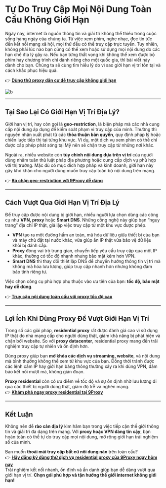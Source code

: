 # Tự Do Truy Cập Mọi Nội Dung Toàn Cầu Không Giới Hạn

Ngày nay, internet là nguồn thông tin và giải trí không thể thiếu trong cuộc sống hàng ngày của chúng ta. Từ việc xem phim, nghe nhạc, đọc tin tức đến kết nối mạng xã hội, mọi thứ đều có thể truy cập trực tuyến. Tuy nhiên, không phải lúc nào bạn cũng có thể xem hoặc sử dụng mọi nội dung do các hạn chế địa lý gây ra. Nếu bạn từng thất vọng khi không thể xem được bộ phim hay chương trình chỉ dành riêng cho một quốc gia, thì bài viết này dành cho bạn. Chúng ta sẽ cùng tìm hiểu lý do vì sao giới hạn vị trí tồn tại và cách khắc phục hiệu quả.

👉 **[Dùng thử proxy dân cư để truy cập không giới hạn](https://9proxy.com/pricing?utm_source=web20&utm_id=SEOjonni123)**  

![b](https://github.com/user-attachments/assets/80e39a3e-fce2-4656-8e5f-65ab5bd59821)


---

## Tại Sao Lại Có Giới Hạn Vị Trí Địa Lý?

Giới hạn vị trí, hay còn gọi là **geo-restriction**, là biện pháp mà các nhà cung cấp nội dung áp dụng để kiểm soát phạm vi truy cập của mình. Thường thì nguyên nhân xuất phát từ các **thỏa thuận bản quyền**, quy định pháp lý hoặc chiến lược tiếp thị tại từng khu vực. Ví dụ, một dịch vụ xem phim có thể chỉ được cấp phép phát sóng tại Mỹ nên sẽ chặn truy cập từ những nơi khác.

Ngoài ra, nhiều website còn **tùy chỉnh nội dung dựa trên vị trí** của người dùng nhằm tuân thủ luật pháp địa phương hoặc cung cấp dịch vụ phù hợp với thị trường. Mặc dù có mục đích hợp pháp và kinh doanh, giới hạn này gây khó khăn cho người dùng muốn truy cập toàn bộ nội dung trên mạng.

👉 **[Bỏ chặn geo-restriction với 9Proxy dễ dàng](https://9proxy.com?utm_source=web20&utm_id=SEOjonni123)**

---

## Cách Vượt Qua Giới Hạn Vị Trí Địa Lý

Để truy cập được nội dung bị giới hạn, nhiều người lựa chọn dùng các công cụ như **VPN, proxy** hoặc **Smart DNS**. Những công nghệ này giúp bạn “ngụy trang” địa chỉ IP thật, giả lập việc truy cập từ một khu vực được phép.

- **VPN** tạo ra một đường hầm an toàn, mã hóa dữ liệu giữa thiết bị của bạn và máy chủ đặt tại nước khác, vừa giúp ẩn IP thật vừa bảo vệ dữ liệu khỏi bị đánh cắp.
- **Proxy** đóng vai trò trung gian, chuyển tiếp yêu cầu truy cập qua một IP khác, thường có tốc độ nhanh nhưng bảo mật kém hơn VPN.
- **Smart DNS** thì thay đổi thiết lập DNS để chuyển hướng thông tin vị trí mà không mã hóa lưu lượng, giúp truy cập nhanh hơn nhưng không đảm bảo tính riêng tư.

Việc chọn công cụ phù hợp phụ thuộc vào ưu tiên của bạn: **tốc độ, bảo mật hay dễ dùng**.

👉 **[Truy cập nội dung toàn cầu với proxy tốc độ cao](https://9proxy.com?utm_source=web20&utm_id=SEOjonni123)**

---

## Lợi Ích Khi Dùng Proxy Để Vượt Giới Hạn Vị Trí

Trong số các giải pháp, **residential proxy** rất được đánh giá cao vì sử dụng IP thật do nhà mạng cấp cho người dùng thật, giảm khả năng bị phát hiện và chặn bởi website. So với **proxy datacenter**, residential proxy mang đến trải nghiệm truy cập tự nhiên và ổn định hơn.

Dùng proxy giúp bạn **mở khóa các dịch vụ streaming, website**, và nội dung mà bình thường không thể xem từ khu vực của bạn. Đồng thời tránh được các lệnh cấm IP hay giới hạn băng thông thường xảy ra khi dùng VPN, đảm bảo kết nối mượt mà, không gián đoạn.

**Proxy residential** còn có ưu điểm về tốc độ và sự ổn định nhờ lưu lượng đi qua các thiết bị người dùng thật, giảm độ trễ và nghẽn mạng.  
👉 **[Khám phá ngay proxy residential tại 9Proxy](https://9proxy.com/pricing?utm_source=web20&utm_id=SEOjonni123)**

---

## Kết Luận

Không nên để **rào cản địa lý** kìm hãm bạn trong việc tiếp cận thế giới thông tin và giải trí đa dạng trên mạng. Với **proxy hoặc VPN đáng tin cậy**, bạn hoàn toàn có thể tự do truy cập mọi nội dung, mở rộng giới hạn trải nghiệm số của mình.

Bạn muốn **thoải mái truy cập bất cứ nội dung nào** trên toàn cầu?  
👉 **[Hãy đăng ký dùng thử dịch vụ residential proxy của 9Proxy ngay hôm nay](https://9proxy.com?utm_source=web20&utm_id=SEOjonni123)**  
Trải nghiệm kết nối nhanh, ổn định và ẩn danh giúp bạn dễ dàng vượt qua giới hạn vị trí. **Chọn gói phù hợp và tận hưởng thế giới internet không giới hạn!**
